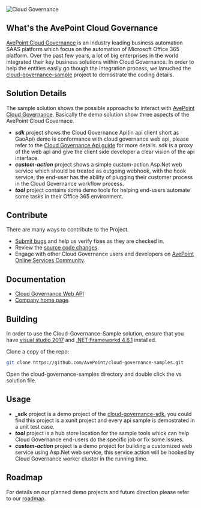 ![Cloud Governance](https://raw.githubusercontent.com/AvePoint/cloud-governance-samples/master/cloud-governance.png) 

## What's the AvePoint Cloud Governance 

[AvePoint Cloud Governance](https://www.avepointonlineservices.com) is an industry leading business automation SAAS platform which focus on the automation of Microsoft Office 365 platform. Over the past few years, a lot of big enterprises in the world integrated their key business solutions within Cloud Governance. In order to help the entities easily go though the integration process, we lanuched the [cloud-governance-sample](https://cg.samples.github.avepoint.com) project to demostrate the coding details. 

## Solution Details
The sample solution shows the possible approachs to interact with [AvePoint Cloud Governance](https://www.avepointonlineservices.com/forwardto/target?product=GovernanceAutomation). Basically the demo solution show three aspects of the AvePoint Cloud Governace. 

* **_sdk_** project shows the Cloud Governance Api(in api client short as GaoApi) demo is conformance with cloud governance web api, please refer to the [Cloud Governance Api guide](https://avepointcdn.azureedge.net/assets/webhelp/avepoint-cloud-governance-api/Index.html "Cloud Governance Api guide") for more details. sdk is a proxy of the web api and give the client side developer a clear vision of the api interface.
* **_custom-action_** project shows a simple custom-action Asp.Net web service which should be treated as outgoing webhook, with the hook service, the end-user has the ability of plugging their customer process in the Cloud Governance workflow process.
* **_tool_** project contains some demo tools for helping end-users automate some tasks in their Office 365 environment.

## Contribute

There are many ways to contribute to the Project.
* [Submit bugs](https://github.com/AvePoint/cloud-governance-samples/issues) and help us verify fixes as they are checked in.
* Review the [source code changes](https://github.com/AvePoint/cloud-governance-samples/pulls).
* Engage with other Cloud Governance users and developers on [AvePoint Online Services Community](https://www.avepoint.com/community/discussion/forum/avepoint-product-forum/online-service/). 

## Documentation

*  [Cloud Governance Web API](https://avepointcdn.azureedge.net/assets/webhelp/avepoint-cloud-governance-api/Index.html)
*  [Company home page](https://www.avepoint.com/)

## Building

In order to use the Cloud-Governance-Sample solution, ensure that you have [visual studio 2017](https://www.visualstudio.com/) and [.NET Frameworkd 4.6.1](https://www.microsoft.com/en-us/download/details.aspx?id=49982) installed.

Clone a copy of the repo:

```bash
git clone https://github.com/AvePoint/cloud-governance-samples.git
```
Open the cloud-governance-samples directory and double click the vs solution file.


## Usage

* **_sdk** project is a demo project of the [cloud-governance-sdk](https://www.nuget.org/packages/cloud.governance.sdk/), you could find this project is a xunit project and every api sample is demostrated in a unit test case.
* **_tool_** project is a hub store location for the sample tools whick can help Cloud Governance end-users do the specific job or fix some issues.
* **_custom-action_** project is a demo project for building a customized web service using Asp.Net web service, this service action will be hooked by Cloud Governance worker cluster in the running time.

## Roadmap

For details on our planned demo projects and future direction please refer to our [roadmap](https://github.com/AvePoint/cloud-governance-samples/wiki/Roadmap).

